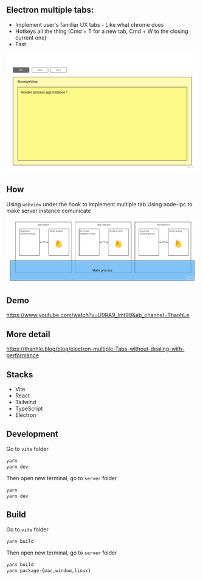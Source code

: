 ## Electron multiple tabs:

- Implement user's familiar UX tabs - Like what chrome does
- Hotkeys all the thing (Cmd + T for a new tab, Cmd + W to the closing current one)
- Fast

![Overview](img/img2.png)

## How

Using `webview` under the hook to implement multiple tab
Using node-ipc to make server instance comunicate

![Architecture](img/img1.png)

## Demo

https://www.youtube.com/watch?v=U9RA9_Imt90&ab_channel=ThanhLe

## More detail

https://thanhle.blog/blog/electron-multiple-Tabs-without-dealing-with-performance

## Stacks

- Vite
- React
- Tailwind
- TypeScript
- Electron

## Development

Go to `vite` folder

```
yarn
yarn dev
```

Then open new terminal, go to `server` folder

```
yarn
yarn dev
```

## Build

Go to `vite` folder

```
yarn build
```

Then open new terminal, go to `server` folder

```
yarn build
yarn package-{mac,window,linux}
```
